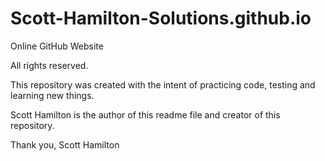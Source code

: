 # Scott-Hamilton-Solutions.github.io
Online GitHub Website

All rights reserved.

This repository was created with the intent of practicing code, testing and learning new things.

Scott Hamilton is the author of this readme file and creator of this repository.

Thank you,
Scott Hamilton
